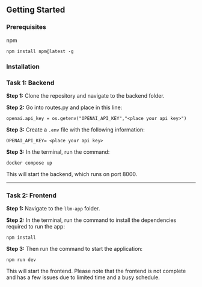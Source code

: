 ## Getting Started

### Prerequisites
 npm
    
    npm install npm@latest -g

### Installation

### Task 1: Backend

**Step 1:** Clone the repository and navigate to the backend folder.

**Step 2:** Go into routes.py and place in this line:

`openai.api_key = os.getenv("OPENAI_API_KEY","<place your api key>")`

**Step 3:** Create a `.env` file with the following information:

`OPENAI_API_KEY= <place your api key>`

**Step 3:** In the terminal, run the command:

`docker compose up`

This will start the backend, which runs on port 8000.

---

### Task 2: Frontend

**Step 1:** Navigate to the `llm-app` folder.

**Step 2:** In the terminal, run the command to install the dependencies required to run the app:

`npm install`

**Step 3:** Then run the command to start the application:

`npm run dev`

This will start the frontend. Please note that the frontend is not complete and has a few issues due to limited time and a busy schedule.
